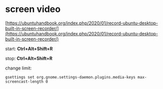 # screen video

[https://ubuntuhandbook.org/index.php/2020/01/record-ubuntu-desktop-built-in-screen-recorder/](https://ubuntuhandbook.org/index.php/2020/01/record-ubuntu-desktop-built-in-screen-recorder/)

start: **Ctrl+Alt+Shift+R**

stop: **Ctrl+Alt+Shift+R**

change limit:

```
gsettings set org.gnome.settings-daemon.plugins.media-keys max-screencast-length 0
```
